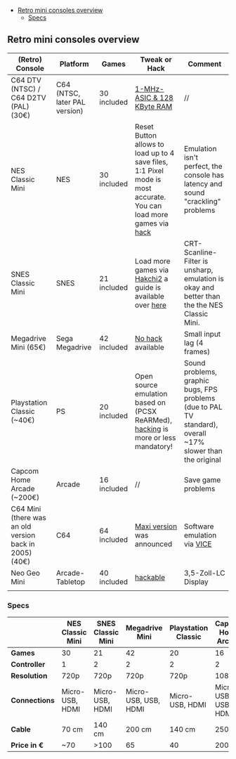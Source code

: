 * [Retro mini consoles overview](#retro-mini-consoles-overview)
  * [Specs](#specs)


## Retro mini consoles overview

| (Retro) Console                                        | Platform                      | Games       | Tweak or Hack                                                                                                                                                                                                         | Comment                                                                                                    |
| ------------------------------------------------------ | ----------------------------- | ----------- | --------------------------------------------------------------------------------------------------------------------------------------------------------------------------------------------------------------------- | ---------------------------------------------------------------------------------------------------------- |
| C64 DTV (NTSC) / C64 D2TV (PAL)  (30€)                 | C64 (NTSC, later PAL version) | 30 included | [1-MHz-ASIC & 128 KByte RAM](http://www.orrville.net/dtvhacking/)                                                                                                                                                     | //                                                                                                         |
| NES Classic Mini                                       | NES                           | 30 included | Reset Button allows to load up to 4 save files, 1:1 Pixel mode is most accurate. You can load more games via [hack](https://www.digitaltrends.com/gaming/how-to-hack-a-nes-classic-edition/)                          | Emulation isn't perfect, the console has latency and sound "crackling" problems                            |
| SNES Classic Mini                                      | SNES                          | 21 included | Load more games via [Hakchi2](https://github.com/ClusterM/hakchi2/releases) a guide is available over [here](https://www.reddit.com/r/miniSNESmods/comments/751rhw/new_user_step_by_step_guide_to_installing_hakchi/) | CRT-Scanline-Filter is unsharp, emulation is okay and better than the the NES Classic Mini.                |
| Megadrive Mini (65€)                                   | Sega Megadrive                | 42 included | [No hack](https://modmyclassic.com/2019/09/20/sega-mega-drive-genesis-project-lunar-hack-update/) available                                                                                                           | Small input lag (4 frames)                                                                                 |
| Playstation Classic (~40€)                             | PS                            | 20 included | Open source emulation based on (PCSX ReARMed), [hacking](https://www.androidcentral.com/everything-you-need-know-about-modding-playstation-classic) is more or less mandatory!                                        | Sound problems, graphic bugs, FPS problems (due to PAL TV standard), overall ~17% slower than the original |
| Capcom Home Arcade (~200€)                             | Arcade                        | 16 included | //                                                                                                                                                                                                                    | Save game problems                                                                                         |
| C64 Mini (there was an old version back in 2005) (40€) | C64                           | 64 included | [Maxi version](https://retrogames.biz/the-c64) was announced                                                                                                                                                          | Software emulation via [VICE](http://vice-emu.sourceforge.net/)                                            |
| Neo Geo Mini                                           | Arcade-Tabletop               | 40 included | [hackable](https://www.reddit.com/r/NeoGeoMini/comments/ciw1dq/the_neogeo_mini_hacking_guide_youve_been_looking/)                                                                                                     | 3,5-Zoll-LC Display                                                                                        |
|                                                        |

### Specs

|                 | NES Classic Mini | SNES Classic Mini | Megadrive Mini       | Playstation Classic | Capcom Home Arcade   | C64 Mini             | Neo Geo Mini     |
| --------------- | ---------------- | ----------------- | -------------------- | ------------------- | -------------------- | -------------------- | ---------------- |
| **Games**       | 30               | 21                | 42                   | 20                  | 16                   | 64                   | 40               |
| **Controller**  | 1                | 2                 | 2                    | 2                   | 2                    | 1                    | 1                |
| **Resolution**  | 720p             | 720p              | 720p                 | 720p                | 1080p                | 720p                 | 720p             |
| **Connections** | Micro-USB, HDMI  | Micro-USB, HDMI   | Micro-USB, USB, HDMI | Micro-USB, HDMI     | Micro-USB, USB, HDMI | Micro-USB, USB, HDMI | USB-C, Mini-HDMI |
| **Cable**       | 70 cm            | 140 cm            | 200 cm               | 140 cm              | 250 cm               | 120 cm               | ?                |
| **Price in €**  | ~70              | >100              | 65                   | 40                  | 200                  | 40                   | 80               |
